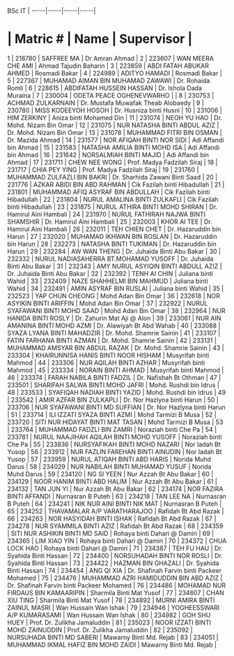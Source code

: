 BSc IT | 
-----|-----|-----|-----|
# | Matric # | Name | Supervisor  | 
1 | 218780 | SAFFREE MA | Dr Amran Ahmad | 
2 | 223607 | WAN MEERA CHE AMI | Ahmad Tajudin Baharin | 
3 | 223859 | ABDI FATAH ABUKAR AHMED | Rosmadi Bakar | 
4 | 224989 | ADITYO HAMADI | Rosmadi Bakar | 
5 | 227367 | MUHAMAD AIMAN BIN MUHAMAD ZAWAWI | Dr. Rohaida Romli | 
6 | 228615 | ABDIFATAH HUSSEIN HASSAN | Dr. Ishola Dada Muraina | 
7 | 230004 | ODETA PEACE OGHENEVWARHO |  | 
8 | 230753 | ACHMAD ZULKARNAIN | Dr. Mustafa Muwafak Theab Alobaedy | 
9 | 230780 | MISS KODEEYOH HOSOH | Dr. Husniza binti Husni | 
10 | 231006 | HIM ZERKINY | Aniza binti Mohamed Din | 
11 | 231074 | NEOH YU HAO | Dr. Mohd. Nizam Bin Omar | 
12 | 231075 | NUR NATASHA BINTI ABDUL AZIZ | Dr. Mohd. Nizam Bin Omar | 
13 | 231078 | MUHAMMAD FITRI BIN OSMAN | Dr. Mazida Ahmad | 
14 | 231577 | NOR AFIQAH BINTI NOR SIDI | Adi Affandi bin Ahmad | 
15 | 231583 | NATASHA AMILIA BINTI MOHD ISA | Adi Affandi bin Ahmad | 
16 | 231642 | NORSALMIAH BINTI MAJID | Adi Affandi bin Ahmad | 
17 | 231711 | CHEW NEE WONG | Prof. Madya Fadzilah Siraj | 
18 | 231717 | CHIA PEY YING | Prof. Madya Fadzilah Siraj | 
19 | 231760 | MUHAMMAD ZULFAZLI BIN BAKRI | Dr. Sharhida Zawani Binti Saad | 
20 | 231776 | AZKAR ABIDI BIN ABD RAHMAN | Cik Fazilah binti Hibadullah | 
21 | 231801 | MUHAMMAD AFIQ ASYRAF BIN ABDULLAH | Cik Fazilah binti Hibadullah | 
22 | 231804 | NURUL AMALINA BINTI ZULKAFLI | Cik Fazilah binti Hibadullah | 
23 | 231875 | NURUL ATHIRA BINTI MOHD SHIRAN | Dr. Hamirul Aini Hambali | 
24 | 231970 | NURUL FATHIRAH NAJWA BINTI SHAMSHIR | Dr. Hamirul Aini Hambali | 
25 | 232003 | KHOR AI TEE | Dr. Hamirul Aini Hambali | 
26 | 232011 | TEH CHIEN CHET | Dr. Hazaruddin bin Harun | 
27 | 232020 | MUHAMAD IKHWAN BIN ROSLAN | Dr. Hazaruddin bin Harun | 
28 | 232273 | NATASHA BINTI TUKIMAN | Dr. Hazaruddin bin Harun | 
29 | 232284 | AW WAN THENG | Dr. Juhaida Binti Abu Bakar | 
30 | 232332 | NURUL NADIASAHERRA BT.MOHAMAD YUSOFF | Dr. Juhaida Binti Abu Bakar | 
31 | 232343 | AMY NURUL ASYIQIN BINTI ABDULL AZIZ | Dr. Juhaida Binti Abu Bakar | 
32 | 232392 | TENH AI CHIN | Juliana binti Wahid | 
33 | 232409 | NAZE SHAHHELMI BIN MAHMUD | Juliana binti Wahid | 
34 | 232491 | AMIN ASYRAF BIN RUSLAI | Juliana binti Wahid | 
35 | 232523 | YAP CHUN CHEONG | Mohd Adan Bin Omar | 
36 | 232618 | NOR ASYIKIN BINTI ARIFFIN | Mohd Adan Bin Omar | 
37 | 232922 | NURUL SYAFAWANI BINTI MOHD SAAD | Mohd Adan Bin Omar | 
38 | 232964 | NUR HANIDA BINTI ROSLY | Dr. Zahurin Mat Aji @ Alon | 
39 | 233061 | NUR AIN AMANINA BINTI MOHD AZMI | Dr. Alawiyah Bt Abd Wahab | 
40 | 233088 | SYAZA LYANA BINTI MAHADZIR | Dr. Mohd. Shamrie Sainin | 
41 | 233107 | FATIN FARHANA BINTI AZMAN | Dr. Mohd. Shamrie Sainin | 
42 | 233131 | MUHAMMAD AMSYAR BIN ABDUL RAZAK | Dr. Mohd. Shamrie Sainin | 
43 | 233304 | KHAIRUNNISA HANIS BINTI NOOR HISHAM | Musyrifah binti Mahmod | 
44 | 233306 | NUR AQILAH BINTI AZHAR | Musyrifah binti Mahmod | 
45 | 233334 | NORAIN BINTI AHMAD | Musyrifah binti Mahmod | 
46 | 233374 | FARAH NABILA BINTI FADZIL | Dr. Nafishah Bt Othman | 
47 | 233501 | SHARIFAH SALWA BINTI MOHD JAFRI | Mohd. Rushdi bin Idrus | 
48 | 233533 | SYAFIQAH NADIAH BINTI YAZID | Mohd. Rushdi bin Idrus | 
49 | 233542 | AMIR AZFAR BIN ZULKAPLI | Dr. Nor Hazlyna binti Harun | 
50 | 233706 | NUR SYAFAWANI BINTI MD SUFFIAN | Dr. Nor Hazlyna binti Harun | 
51 | 233714 | ILI IZZATI SYAZA BINTI AZMI | Mohd Tarmizi B Musa | 
52 | 233720 | SITI NUR HIDAYAT BINTI MAT TASAN | Mohd Tarmizi B Musa | 
53 | 233764 | MUHAMMAD FADZLI BIN ZAMRI | Noraziah binti Che Pa | 
54 | 233781 | NURUL NAAJIHAH AQILAH BINTI MOHD YUSOFF | Noraziah binti Che Pa | 
55 | 233836 | NURSYAFIKAH BINTI MOHD NAZARI | Nor Iadah Bt Yusop | 
56 | 233912 | NUR FAZLIN FAREHAN BINTI AINUDIN | Nor Iadah Bt Yusop | 
57 | 233959 | NURUL ATIQAH BINTI ABD HARIS | Norida Muhd Darus | 
58 | 234029 | NUR NABILAH BINTI MUHAMAD YUSUF | Norida Muhd Darus | 
59 | 234120 | NG SI YEEN | Nur Azzah Bt Abu Bakar | 
60 | 234129 | NOOR HANIM BINTI ABD HALIM | Nur Azzah Bt Abu Bakar | 
61 | 234132 | TAN JUN YI | Nur Azzah Bt Abu Bakar | 
62 | 234174 | NOR FAZIRA BINTI AFFANDI | Nurnasran B Puteh | 
63 | 234218 | TAN LEE NA | Nurnasran B Puteh | 
64 | 234241 | NIK NUR AINI BINTI NIK MAT | Nurnasran B Puteh | 
65 | 234252 | THAVAMALAR A/P VARATHARAJOO | Rafidah Bt Abd Razak | 
66 | 234263 | NOR HASYIDAH BINTI ISHAK | Rafidah Bt Abd Razak | 
67 | 234278 | NUR SYAMMILA BINTI AZIZ | Rafidah Bt Abd Razak | 
68 | 234359 | SITI NUR ASHIKIN BINTI MD SAID | Rohaya binti Dahari @ Damiri | 
69 | 234365 | LIM XIAO YIN | Rohaya binti Dahari @ Damiri | 
70 | 234372 | CHUA LOCK HAO | Rohaya binti Dahari @ Damiri | 
71 | 234387 | TEH FU HAU | Dr. Syahida Binti Hassan | 
72 | 234400 | NORSUHADAH BINTI NOR ROSLI | Dr. Syahida Binti Hassan | 
73 | 234422 | HAZMAN BIN GHAZALI | Dr. Syahida Binti Hassan | 
74 | 234454 | ANG QI XIA | Dr. Shafinah Farvin binti Packeer Mohamed | 
75 | 234476 | MUHAMMAD AZRI HAMIDUDDIN BIN ABD AZIZ | Dr. Shafinah Farvin binti Packeer Mohamed | 
76 | 234486 | MOHAMAD NUR FIRDAUS BIN KAMAARIPIN | Sharmila Binti Mat Yusof | 
77 | 234607 | CHAN XIU TING | Sharmila Binti Mat Yusof | 
78 | 234892 | MURNI AMIRA BINTI ZAINUL MASRI | Wan Hussain Wan Ishak | 
79 | 234946 | YOGHEESSWARI A/P KUMARASAMI | Wan Hussain Wan Ishak | 
80 | 234982 | GOH SHU HUEY | Prof. Dr. Zulikha Jamaluddin | 
81 | 235023 | NOOR IZZATI BINTI MOHD ZAINUDDIN | Prof. Dr. Zulikha Jamaluddin | 
82 | 235092 | NURSUHADA BINTI MD SABERI | Mawarny Binti Md. Rejab | 
83 | 234051 | MUHAMMAD IKMAL HAFIZ BIN MOHD ZAIDI | Mawarny Binti Md. Rejab | 
